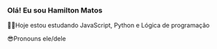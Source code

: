 ### Olá! Eu sou Hamilton Matos

🐱‍🏍Hoje estou estudando JavaScript, Python e Lógica de programação

😎Pronouns ele/dele

